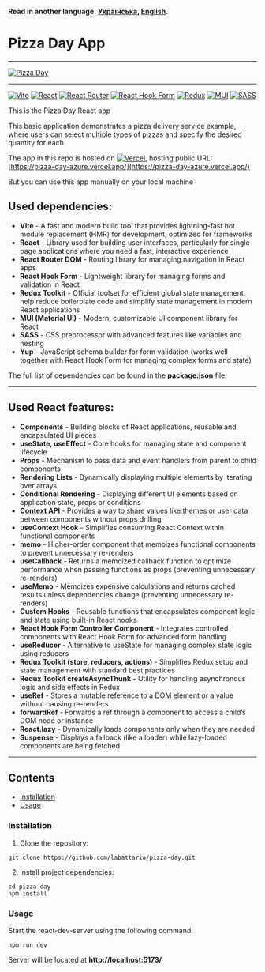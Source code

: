 **Read in another language: [Українська](README.ukr.md), [English](README.md).**

# Pizza Day App

---

[![Pizza Day](https://i.gyazo.com/7730057de70718294c5ba768d1ed5506.gif)](https://gyazo.com/7730057de70718294c5ba768d1ed5506)

---

[![Vite](https://img.shields.io/badge/vite-%23646CFF.svg?style=for-the-badge&logo=vite&logoColor=white)](#)
[![React](https://img.shields.io/badge/react-%2320232a.svg?style=for-the-badge&logo=react&logoColor=%2361DAFB)](#)
[![React Router](https://img.shields.io/badge/React_Router-CA4245?style=for-the-badge&logo=react-router&logoColor=white)](#)
[![React Hook Form](https://img.shields.io/badge/React%20Hook%20Form-%23EC5990.svg?style=for-the-badge&logo=reacthookform&logoColor=white)](#)
[![Redux](https://img.shields.io/badge/redux-%23593d88.svg?style=for-the-badge&logo=redux&logoColor=white)](#)
[![MUI](https://img.shields.io/badge/MUI-%230081CB.svg?style=for-the-badge&logo=mui&logoColor=white)](#)
[![SASS](https://img.shields.io/badge/SASS-hotpink.svg?style=for-the-badge&logo=SASS&logoColor=white)](#)

This is the Pizza Day React app

This basic application demonstrates a pizza delivery service example, where users can select multiple types of pizzas and specify the desired quantity for each

The app in this repo is hosted on [![Vercel](https://img.shields.io/badge/vercel-%23000000.svg?style=for-the-badge&logo=vercel&logoColor=white)](#), hosting public URL: [https://pizza-day-azure.vercel.app/](https://pizza-day-azure.vercel.app/)

But you can use this app manually on your local machine

## Used dependencies:

- **Vite** - A fast and modern build tool that provides lightning-fast hot module replacement (HMR) for development, optimized for frameworks
- **React** - Library used for building user interfaces, particularly for single-page applications where you need a fast, interactive experience
- **React Router DOM** - Routing library for managing navigation in React apps
- **React Hook Form** - Lightweight library for managing forms and validation in React
- **Redux Toolkit** - Official toolset for efficient global state management, help reduce boilerplate code and simplify state management in modern React applications
- **MUI (Material UI)** - Modern, customizable UI component library for React
- **SASS** - CSS preprocessor with advanced features like variables and nesting
- **Yup** - JavaScript schema builder for form validation (works well together with React Hook Form for managing complex forms and state)

The full list of dependencies can be found in the **package.json** file.

---

## Used React features:

- **Components** - Building blocks of React applications, reusable and encapsulated UI pieces
- **useState, useEffect** - Core hooks for managing state and component lifecycle
- **Props** - Mechanism to pass data and event handlers from parent to child components
- **Rendering Lists** - Dynamically displaying multiple elements by iterating over arrays
- **Conditional Rendering** - Displaying different UI elements based on application state, props or conditions
- **Context API** - Provides a way to share values like themes or user data between components without props drilling
- **useContext Hook** - Simplifies consuming React Context within functional components
- **memo** - Higher-order component that memoizes functional components to prevent unnecessary re-renders
- **useCallback** - Returns a memoized callback function to optimize performance when passing functions as props (preventing unnecessary re-renders)
- **useMemo** - Memoizes expensive calculations and returns cached results unless dependencies change (preventing unnecessary re-renders)
- **Custom Hooks** - Reusable functions that encapsulates component logic and state using built-in React hooks
- **React Hook Form Controller Component** - Integrates controlled components with React Hook Form for advanced form handling
- **useReducer** - Alternative to useState for managing complex state logic using reducers
- **Redux Toolkit (store, reducers, actions)** - Simplifies Redux setup and state management with standard best practices
- **Redux Toolkit createAsyncThunk** - Utility for handling asynchronous logic and side effects in Redux
- **useRef** - Stores a mutable reference to a DOM element or a value without causing re-renders
- **forwardRef** - Forwards a ref through a component to access a child’s DOM node or instance
- **React.lazy** - Dynamically loads components only when they are needed
- **Suspense** - Displays a fallback (like a loader) while lazy-loaded components are being fetched

---

## Contents

- [Installation](#installation)
- [Usage](#usage)

### Installation

1. Clone the repository:

```shell
git clone https://github.com/labattaria/pizza-day.git
```

2. Install project dependencies:

```shell
cd pizza-day
npm install
```

### Usage

Start the react-dev-server using the following command:

```shell
npm run dev
```

Server will be located at **http://localhost:5173/**
